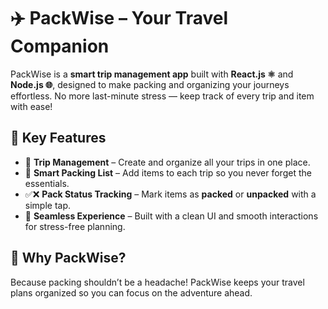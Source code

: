 # ✈️ PackWise – Your Travel Companion

PackWise is a **smart trip management app** built with **React.js ⚛️** and **Node.js 🌐**, designed to make packing and organizing your journeys effortless.
No more last-minute stress — keep track of every trip and item with ease!

## 🌟 Key Features

* 🧳 **Trip Management** – Create and organize all your trips in one place.
* 📝 **Smart Packing List** – Add items to each trip so you never forget the essentials.
* ✅❌ **Pack Status Tracking** – Mark items as **packed** or **unpacked** with a simple tap.
* 🔄 **Seamless Experience** – Built with a clean UI and smooth interactions for stress-free planning.

## 🚀 Why PackWise?

Because packing shouldn’t be a headache! PackWise keeps your travel plans organized so you can focus on the adventure ahead.

